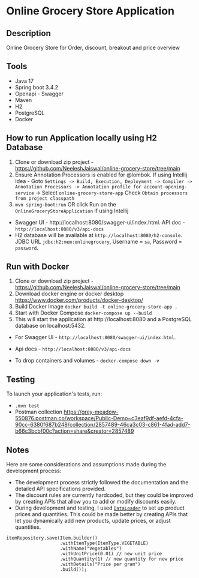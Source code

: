 # Online Grocery Store Application

## Description

Online Grocery Store for Order, discount, breakout and price overview

## Tools

- Java 17
- Spring boot 3.4.2
- Openapi - Swagger
- Maven
- H2
- PostgreSQL
- Docker

## How to run Application locally using H2 Database

1. Clone or download zip project - https://github.com/NeeleshJaiswal/online-grocery-store/tree/main
2. Ensure Annotation Processors is enabled for @lombok. If using Intellij Idea - Goto
   `Settings -> Build, Execution, Deployment -> Compiler -> Annotation Processors -> Annotation profile for account-opening-service` ->
   Select `online-grocery-store-app` Check `Obtain processors from project classpath`
3. `mvn spring-boot:run` OR click Run on the `OnlineGroceryStoreApplication` if using Intellij

- Swagger UI - http://localhost:8080/swagger-ui/index.html. API doc - `http://localhost:8080/v3/api-docs`
- H2 database will be available at `http://localhost:8080/h2-console`. JDBC URL `jdbc:h2:mem:onlinegrocery`, Username =
  `sa`, Password = `password`.

## Run with Docker

1. Clone or download zip project - https://github.com/NeeleshJaiswal/online-grocery-store/tree/main
2. Download docker engine or docker desktop https://www.docker.com/products/docker-desktop/
3. Build Docker Image `docker build -t online-grocery-store-app .`
4. Start with Docker Compose `docker-compose up --build`
5. This will start the application at http://localhost:8080 and a PostgreSQL database on localhost:5432.

- For Swagger UI - `http://localhost:8080/swagger-ui/index.html`.
- Api docs - `http://localhost:8080/v3/api-docs`

- To drop containers and volumes - `docker-compose down -v`

## Testing

To launch your application's tests, run:

- ` .mvn test `
- Postman collection
  https://grey-meadow-550876.postman.co/workspace/Public-Demo~c3eaf9df-aefd-4cfa-90cc-6380f687b248/collection/2857489-46ca3c03-c861-4fad-add7-b66c3bcbf00c?action=share&creator=2857489

## Notes

Here are some considerations and assumptions made during the development process:

- The development process strictly followed the documentation and the detailed API specifications provided.
- The discount rules are currently hardcoded, but they could be improved by creating APIs that allow you to add or modify discounts easily.
- During development and testing, I used [``DataLoader``](https://github.com/NeeleshJaiswal/online-grocery-store/blob/main/src/main/java/com/payaut/onlinegrocerystore/config/DataLoader.java#L16) to set up product prices and quantities. This could be made better by creating APIs that let you dynamically add new products, update prices, or adjust quantities.

````
itemRepository.save(Item.builder()
                    .withItemType(ItemType.VEGETABLE)
                    .withName("Vegetables")
                    .withUnitPrice(0.01) // new unit price
                    .withQuantity(1) // new quantity for new price
                    .withDetails("Price per gram")
                    .build());
````

